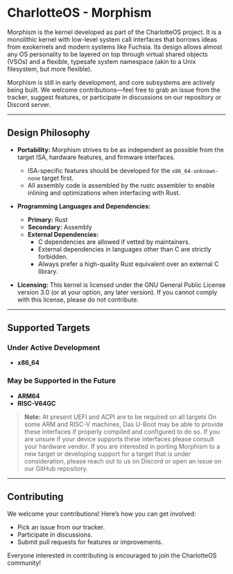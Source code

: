 # CharlotteOS - Morphism

Morphism is the kernel developed as part of the CharlotteOS project. It is a monolithic kernel with low-level system call interfaces that borrows ideas from exokernels and modern systems like Fuchsia. Its design allows almost any OS personality to be layered on top through virtual shared objects (VSOs) and a flexible, typesafe system namespace (akin to a Unix filesystem, but more flexible).

Morphism is still in early development, and core subsystems are actively being built. We welcome contributions—feel free to grab an issue from the tracker, suggest features, or participate in discussions on our repository or Discord server.

---

## Design Philosophy

- **Portability:**
  Morphism strives to be as independent as possible from the target ISA, hardware features, and firmware interfaces.
  - ISA-specific features should be developed for the `x86_64-unknown-none` target first.
  - All assembly code is assembled by the rustc assembler to enable inlining and optimizations when interfacing with Rust.

- **Programming Languages and Dependencies:**
  - **Primary:** Rust
  - **Secondary:** Assembly
  - **External Dependencies:**
    - C dependencies are allowed if vetted by maintainers.
    - External dependencies in languages other than C are strictly forbidden.
    - Always prefer a high-quality Rust equivalent over an external C library.

- **Licensing:**
  This kernel is licensed under the GNU General Public License version 3.0 (or at your option, any later version).
  If you cannot comply with this license, please do not contribute.

---

## Supported Targets

### Under Active Development
- **x86_64**
### May be Supported in the Future
- **ARM64**
- **RISC-V64GC**

> **Note:**
> At present UEFI and ACPI are to be required on all targets On some ARM and RISC-V machines,
Das U-Boot may be able to provide these interfaces if properly compiled and configured to do so.
If you are unsure if your device supports these interfaces please consult your hardware vendor.
> If you are interested in porting Morphism to a new target or developing support for a target that is under consideration,
please reach out to us on Discord or open an issue on our GitHub repository.

---

## Contributing

We welcome your contributions! Here’s how you can get involved:

- Pick an issue from our tracker.
- Participate in discussions.
- Submit pull requests for features or improvements.

Everyone interested in contributing is encouraged to join the CharlotteOS community!
